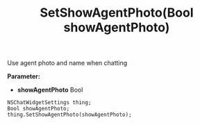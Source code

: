 ﻿---
uid: crmscript_ref_NSChatWidgetSettings_SetShowAgentPhoto
title: SetShowAgentPhoto(Bool showAgentPhoto)
intellisense: NSChatWidgetSettings.SetShowAgentPhoto
keywords: NSChatWidgetSettings, GetShowAgentPhoto
so.topic: reference
---

Use agent photo and name when chatting

**Parameter:** 
 - **showAgentPhoto** Bool

```crmscript
NSChatWidgetSettings thing;
Bool showAgentPhoto;
thing.SetShowAgentPhoto(showAgentPhoto);
```


